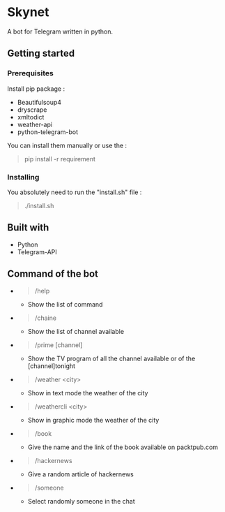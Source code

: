 # Skynet

A bot for Telegram written in python.

## Getting started
### Prerequisites
Install pip package :
- Beautifulsoup4
- dryscrape
- xmltodict
- weather-api
- python-telegram-bot

You can install them manually or use the :
>pip install -r requirement

### Installing
You absolutely need to run the "install.sh" file :
>./install.sh

## Built with

- Python
- Telegram-API

## Command of the bot

- >/help
    - Show the list of command
- >/chaine
    - Show the list of channel available
- >/prime \[channel\]
    - Show the TV program of all the channel available or of the \[channel\]tonight 
- >/weather \<city\>
    - Show in text mode the weather of the city
- >/weathercli \<city\>
    - Show in graphic mode the weather of the city
- >/book
    - Give the name and the link of the book available on packtpub.com
- >/hackernews
    - Give a random article of hackernews
- >/someone
    - Select randomly someone in the chat
